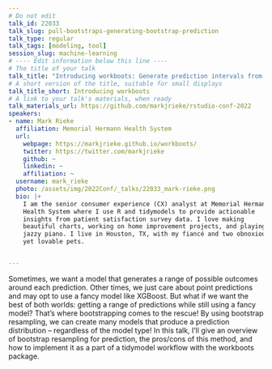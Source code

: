 ```yaml
---
# Do not edit
talk_id: 22033
talk_slug: pull-bootstraps-generating-bootstrap-prediction
talk_type: regular
talk_tags: [modeling, tool]
session_slug: machine-learning
# ---- Edit information below this line ----
# The title of your talk
talk_title: "Introducing workboots: Generate prediction intervals from tidymodel workflows"
# A short version of the title, suitable for small displays
talk_title_short: Introducing workboots
# A link to your talk's materials, when ready
talk_materials_url: https://github.com/markjrieke/rstudio-conf-2022
speakers:
- name: Mark Rieke
  affiliation: Memorial Hermann Health System
  url:
    webpage: https://markjrieke.github.io/workboots/
    twitter: https://twitter.com/markjrieke
    github: ~
    linkedin: ~
    affiliation: ~
  username: mark_rieke
  photo: /assets/img/2022Conf/_talks/22033_mark-rieke.png
  bio: |+
    I am the senior consumer experience (CX) analyst at Memorial Hermann
    Health System where I use R and tidymodels to provide actionable
    insights from patient satisfaction survey data. I love making
    beautiful charts, working on home improvement projects, and playing
    jazzy piano. I live in Houston, TX, with my fiancé and two obnoxious
    yet lovable pets.


---
```


<!-- ABSTRACT ----
Please write abstract below. You may use simple markdown (links, code style, bold, italics)
-->

Sometimes, we want a model that generates a range of possible outcomes around
each prediction. Other times, we just care about point predictions and may
opt to use a fancy model like XGBoost. But what if we want the best of both
worlds: getting a range of predictions while still using a fancy model? That’s
where bootstrapping comes to the rescue! By using bootstrap resampling, we can
create many models that produce a prediction distribution – regardless of the
model type! In this talk, I’ll give an overview of bootstrap resampling for
prediction, the pros/cons of this method, and how to implement it as a part of a
tidymodel workflow with the workboots package.

